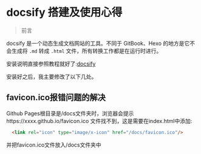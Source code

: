 # docsify 搭建及使用心得



> 前言

docsify 是一个动态生成文档网站的工具。不同于 GitBook、Hexo 的地方是它不会生成将 `.md` 转成 `.html` 文件，所有转换工作都是在运行时进行。

安装说明直接参照教程就好了:[docsify](https://docsify.js.org)

安装好之后，我主要修改了以下几处。

## favicon.ico报错问题的解决



Github Pages根目录是/docs文件夹时，浏览器会提示https://xxxx.github.io/favicon.ico 文件找不到，这是需要在index.html中添加:
```html
  <link rel="icon" type="image/x-icon" href="/docs/favicon.ico"/>
```

并把favicon.ico文件放入/docs文件夹中